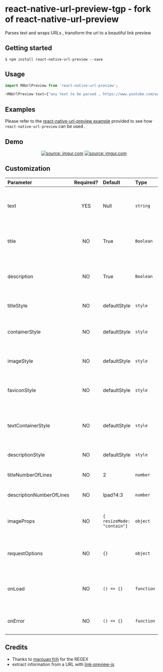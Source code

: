 
# react-native-url-preview-tgp - fork of react-native-url-preview


Parses text and wraps URLs , transform the url to a beautiful link preview

## Getting started 

`$ npm install react-native-url-preview --save`

## Usage 
```javascript
import RNUrlPreview from 'react-native-url-preview';

<RNUrlPreview text={"any text to be parsed , https://www.youtube.com/watch?v=Kmiw4FYTg2U"}/>
```

## Examples

Please refer to the [react-native-url-preview example](https://github.com/maherzaidoune/RNUrlPreviewExample) provided to see how `react-native-url-preview` can be used .

## Demo

<p align="center" >
        <a href="https://github.com/maherzaidoune/react-native-url-preview"><img src="https://i.imgur.com/dJLTTRr.gif" title="source: imgur.com" /></a>
        <a href="https://imgur.com/ruyH0PR"><img src="https://i.imgur.com/ruyH0PR.gif" title="source: imgur.com" /></a>
</p>

## Customization 

| Parameter                | Required? | Default                    | Type      | Description                                            |
| :----------------------- | :-------: | :------------------------- | :-------- | :----------------------------------------------------- |
| text                     |    YES    | Null                       | `string`  | The text that is parsed and where the URL is retrieved |
| title                    |    NO     | True                       | `Boolean` | determine whether the URL title is displyed or not     |
| description              |    NO     | True                       | `Boolean` | determine whether the URL description is displyed or not     |
| titleStyle               |    NO     | defaultStyle               | `style`   | self explanatory i believe                             |
| containerStyle           |    NO     | defaultStyle               | `style`   | you can pass a custom container style                  |
| imageStyle               |    NO     | defaultStyle               | `style`   | you can pass a custom image style                      |
| faviconStyle             |    NO     | defaultStyle               | `style`   | you can pass a custom favicon style                    |
| textContainerStyle       |    NO     | defaultStyle               | `style`   | you can pass a custom style for the text container     |
| descriptionStyle         |    NO     | defaultStyle               | `style`   | self explanatory i believe                             |
| titleNumberOfLines       |    NO     | 2                          | `number`  | self explanatory i believe                             |
| descriptionNumberOfLines |    NO     | Ipad?4:3                   | `number`  | self explanatory i believe                             |
| imageProps               |    NO     | `{ resizeMode: "contain"}` | `object`  | you can pass a custom props to image                   |
| requestOptions           |    NO     | `{}`                       | `object`  | pass additional options to url preview request
| onLoad                   |    NO     | `() => {}`                 | `function`| callback called when url preview data is loaded          |
| onError                  |    NO     | `() => {}`                 | `function`| callback called if url preview fails to load           |
## Credits 

- Thanks to [marouan frih](https://github.com/Madm0x) for the REGEX
- extract information from a URL with [link-preview-js](https://github.com/ospfranco/link-preview-js)
